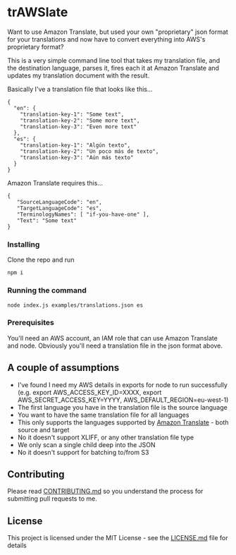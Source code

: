 # trAWSlate
Want to use Amazon Translate, but used your own "proprietary" json format for your translations and now have to convert everything into AWS's proprietary format?

This is a very simple command line tool that takes my translation file, and the destination language, parses it, fires each it at Amazon Translate and updates my translation document with the result.

Basically I've a translation file that looks like this...
```
{
  "en": {
    "translation-key-1": "Some text",
    "translation-key-2": "Some more text",
    "translation-key-3": "Even more text"
  },
  "es": {
    "translation-key-1": "Algún texto",
    "translation-key-2": "Un poco más de texto",
    "translation-key-3": "Aún más texto"
  }
}
```

Amazon Translate requires this...
```
{
   "SourceLanguageCode": "en",
   "TargetLanguageCode": "es",
   "TerminologyNames": [ "if-you-have-one" ],
   "Text": "Some text"
}
```
### Installing

Clone the repo and run

```
npm i
```

### Running the command
```
node index.js examples/translations.json es
```

### Prerequisites
You'll need an AWS account, an IAM role that can use Amazon Translate and node.
Obviously you'll need a translation file in the json format above.

## A couple of assumptions
* I've found I need my AWS details in exports for node to run successfully (e.g. export AWS_ACCESS_KEY_ID=XXXX, export AWS_SECRET_ACCESS_KEY=YYYY, AWS_DEFAULT_REGION=eu-west-1)
* The first language you have in the translation file is the source language
* You want to have the same translation file for all languages
* This only supports the languages supported by [Amazon Translate](https://docs.aws.amazon.com/translate/latest/dg/what-is.html) - both source and target
* No it doesn't support XLIFF, or any other translation file type
* We only scan a single child deep into the JSON
* No it doesn't support for batching to/from S3

## Contributing

Please read [CONTRIBUTING.md](CONTRIBUTING.md) so you understand the process for submitting pull requests to me.

## License

This project is licensed under the MIT License - see the [LICENSE.md](LICENSE.md) file for details
